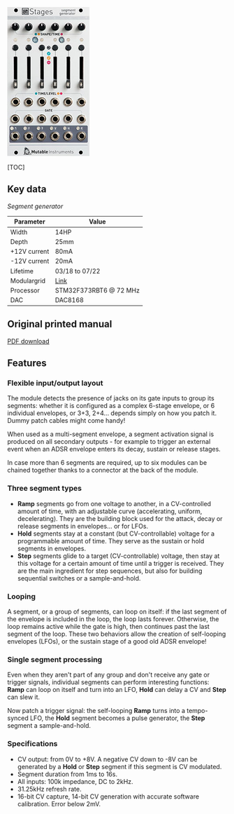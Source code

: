 ![](images/front_small.jpg)

[TOC]

## Key data

*Segment generator*

Parameter    | Value
-------------|------
Width        | 14HP
Depth        | 25mm
+12V current | 80mA
-12V current | 20mA
Lifetime     | 03/18 to 07/22
Modulargrid  | [Link](https://www.modulargrid.net/e/mutable-instruments-stages)
Processor    | STM32F373RBT6 @ 72 MHz
DAC          | DAC8168

## Original printed manual

[PDF download](downloads/stages_quickstart.pdf)

## Features

### Flexible input/output layout

The module detects the presence of jacks on its gate inputs to group its segments: whether it is configured as a complex 6-stage envelope, or 6 individual envelopes, or 3+3, 2+4... depends simply on how you patch it. Dummy patch cables might come handy!

When used as a multi-segment envelope, a segment activation signal is produced on all secondary outputs - for example to trigger an external event when an ADSR envelope enters its decay, sustain or release stages.

In case more than 6 segments are required, up to six modules can be chained together thanks to a connector at the back of the module.

### Three segment types

* **Ramp** segments go from one voltage to another, in a CV-controlled amount of time, with an adjustable curve (accelerating, uniform, decelerating). They are the building block used for the attack, decay or release segments in envelopes... or for LFOs.
* **Hold** segments stay at a constant (but CV-controllable) voltage for a programmable amount of time. They serve as the sustain or hold segments in envelopes.
* **Step** segments glide to a target (CV-controllable) voltage, then stay at this voltage for a certain amount of time until a trigger is received. They are the main ingredient for step sequences, but also for building sequential switches or a sample-and-hold.

### Looping

A segment, or a group of segments, can loop on itself: if the last segment of the envelope is included in the loop, the loop lasts forever. Otherwise, the loop remains active while the gate is high, then continues past the last segment of the loop. These two behaviors allow the creation of self-looping envelopes (LFOs), or the sustain stage of a good old ADSR envelope!

### Single segment processing

Even when they aren't part of any group and don't receive any gate or trigger signals, individual segments can perform interesting functions: **Ramp** can loop on itself and turn into an LFO, **Hold** can delay a CV and **Step** can slew it.

Now patch a trigger signal: the self-looping **Ramp** turns into a tempo-synced LFO, the **Hold** segment becomes a pulse generator, the **Step** segment a sample-and-hold.

### Specifications

* CV output: from 0V to +8V. A negative CV down to -8V can be generated by a **Hold** or **Step** segment if this segment is CV modulated.
* Segment duration from 1ms to 16s.
* All inputs: 100k impedance, DC to 2kHz.
* 31.25kHz refresh rate.
* 16-bit CV capture, 14-bit CV generation with accurate software calibration. Error below 2mV.
